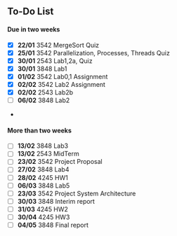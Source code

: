 ## To-Do List
#### Due in two weeks
- [x] **22/01** 3542 MergeSort Quiz
- [x] **25/01** 3542 Parallelization, Processes, Threads Quiz
- [x] **30/01** 2543 Lab1,2a, Quiz
- [x] **30/01** 3848 Lab1
- [x] **01/02** 3542 Lab0,1 Assignment
- [x] **02/02** 3542 Lab2 Assignment
- [x] **02/02** 2543 Lab2b
- [ ] **06/02** 3848 Lab2
- 
#### More than two weeks
- [ ] **13/02** 3848 Lab3
- [ ] **13/02** 2543 MidTerm
- [ ] **23/02** 3542 Project Proposal
- [ ] **27/02** 3848 Lab4
- [ ] **28/02** 4245 HW1
- [ ] **06/03** 3848 Lab5
- [ ] **23/03** 3542 Project System Architecture
- [ ] **30/03** 3848 Interim report
- [ ] **31/03** 4245 HW2
- [ ] **30/04** 4245 HW3
- [ ] **04/05** 3848 Final report

